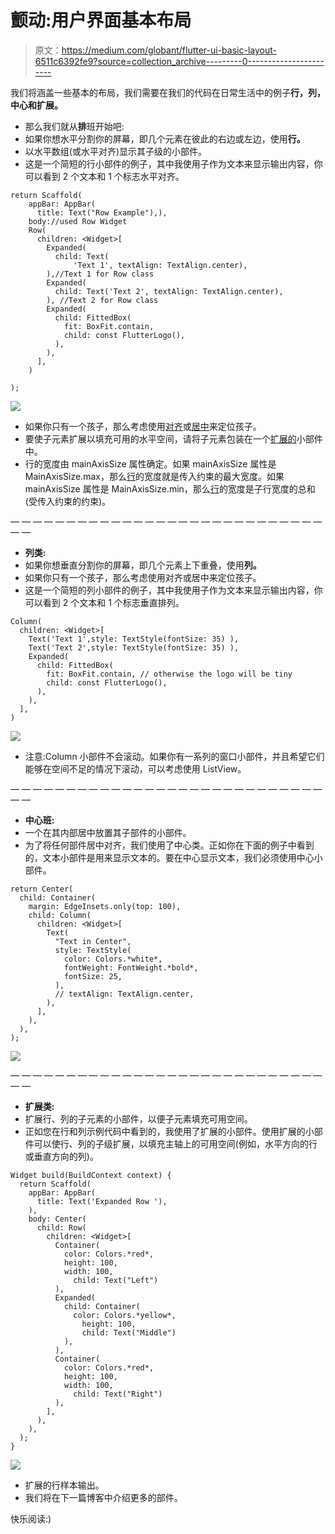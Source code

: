 # 颤动:用户界面基本布局

> 原文：<https://medium.com/globant/flutter-ui-basic-layout-6511c6392fe9?source=collection_archive---------0----------------------->

我们将涵盖一些基本的布局，我们需要在我们的代码在日常生活中的例子**行，列，中心和扩展。**

*   那么我们就从**排**班开始吧:
*   如果你想水平分割你的屏幕，即几个元素在彼此的右边或左边，使用**行。**
*   以水平数组(或水平对齐)显示其子级的小部件。
*   这是一个简短的行小部件的例子，其中我使用子作为文本来显示输出内容，你可以看到 2 个文本和 1 个标志水平对齐。

```
return Scaffold(
    appBar: AppBar(
      title: Text("Row Example"),),
    body://used Row Widget
    Row(
      children: <Widget>[
        Expanded(
          child: Text(
              'Text 1', textAlign: TextAlign.center),
        ),//Text 1 for Row class
        Expanded(
          child: Text('Text 2', textAlign: TextAlign.center),
        ), //Text 2 for Row class
        Expanded(
          child: FittedBox(
            fit: BoxFit.contain,
            child: const FlutterLogo(),
          ),
        ),
      ],
    )

);
```

![](img/6fcc2b6de0c8fe7968d2af7508080210.png)

*   如果你只有一个孩子，那么考虑使用[对齐](https://api.flutter.dev/flutter/widgets/Align-class.html)或[居中](https://api.flutter.dev/flutter/widgets/Center-class.html)来定位孩子。
*   要使子元素扩展以填充可用的水平空间，请将子元素包装在一个[扩展的](https://api.flutter.dev/flutter/widgets/Expanded-class.html)小部件中。
*   行的宽度由 mainAxisSize 属性确定。如果 mainAxisSize 属性是 MainAxisSize.max，那么[行](https://api.flutter.dev/flutter/widgets/Row-class.html)的宽度就是传入约束的最大宽度。如果 mainAxisSize 属性是 MainAxisSize.min，那么[行](https://api.flutter.dev/flutter/widgets/Row-class.html)的宽度是子行宽度的总和(受传入约束的约束)。

— — — — — — — — — — — — — — — — — — — — — — — — — — — — — —

*   **列类:**
*   如果你想垂直分割你的屏幕，即几个元素上下重叠，使用**列。**
*   如果你只有一个孩子，那么考虑使用对齐或居中来定位孩子。
*   这是一个简短的列小部件的例子，其中我使用子作为文本来显示输出内容，你可以看到 2 个文本和 1 个标志垂直排列。

```
Column(
  children: <Widget>[
    Text('Text 1',style: TextStyle(fontSize: 35) ),
    Text('Text 2',style: TextStyle(fontSize: 35) ),
    Expanded(
      child: FittedBox(
        fit: BoxFit.contain, // otherwise the logo will be tiny
        child: const FlutterLogo(),
      ),
    ),
  ],
)
```

![](img/adf24bd7f47ce5514f6258037a0382cb.png)

*   注意:Column 小部件不会滚动。如果你有一系列的窗口小部件，并且希望它们能够在空间不足的情况下滚动，可以考虑使用 ListView。

— — — — — — — — — — — — — — — — — — — — — — — — — — — — — —

*   **中心班:**
*   一个在其内部居中放置其子部件的小部件。
*   为了将任何部件居中对齐，我们使用了中心类。正如你在下面的例子中看到的，文本小部件是用来显示文本的。要在中心显示文本，我们必须使用中心小部件。

```
return Center(
  child: Container(
    margin: EdgeInsets.only(top: 100),
    child: Column(
      children: <Widget>[
        Text(
          "Text in Center",
          style: TextStyle(
            color: Colors.*white*,
            fontWeight: FontWeight.*bold*,
            fontSize: 25,
          ),
          // textAlign: TextAlign.center,
        ),
      ],
    ),
  ),
);
```

![](img/98065307ddd74b47ab070ab23ecdee6d.png)

— — — — — — — — — — — — — — — — — — — — — — — — — — — — — —

*   **扩展类:**
*   扩展行、列的子元素的小部件，以便子元素填充可用空间。
*   正如您在行和列示例代码中看到的，我使用了扩展的小部件。使用扩展的小部件可以使行、列的子级扩展，以填充主轴上的可用空间(例如，水平方向的行或垂直方向的列)。

```
Widget build(BuildContext context) {
  return Scaffold(
    appBar: AppBar(
      title: Text('Expanded Row '),
    ),
    body: Center(
      child: Row(
        children: <Widget>[
          Container(
            color: Colors.*red*,
            height: 100,
            width: 100,
              child: Text("Left")
          ),
          Expanded(
            child: Container(
              color: Colors.*yellow*,
                height: 100,
                child: Text("Middle")
            ),
          ),
          Container(
            color: Colors.*red*,
            height: 100,
            width: 100,
              child: Text("Right")
          ),
        ],
      ),
    ),
  );
}
```

![](img/78a07b19d3ac738fbe4047113069f201.png)

*   扩展的行样本输出。
*   我们将在下一篇博客中介绍更多的部件。

快乐阅读:)